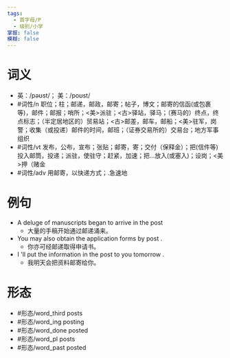 ```yaml
---
tags:
  - 首字母/P
  - 级别/小学
掌握: false
模糊: false
---
```

# 词义
- 英：/pəʊst/； 美：/poʊst/
- #词性/n  职位；柱；邮递，邮政，邮寄；帖子，博文；邮寄的信函(或包裹等)，邮件；邮报；哨所；<美>派驻；<古>驿站，驿马；（赛马的）终点，终点标志；（半定居地区的）贸易站；<古>邮差，邮车，邮船；<美>驻军，岗警；收集（或投递）邮件的时间，邮班；（证券交易所的）交易台；地方军事组织
- #词性/vt  发布，公布，宣布；张贴；邮寄，寄；交付（保释金）；把(信件等)投入邮筒，投递；派驻，使驻守；赶紧，加速；把…放入(或塞入)；设岗；<美>押（赌金
- #词性/adv  用邮寄，以快递方式；.急速地
# 例句
- A deluge of manuscripts began to arrive in the post
	- 大量的手稿开始通过邮递涌来。
- You may also obtain the application forms by post .
	- 你亦可经邮递取得申请书。
- I 'll put the information in the post to you tomorrow .
	- 我明天会把资料邮寄给你。
# 形态
- #形态/word_third posts
- #形态/word_ing posting
- #形态/word_done posted
- #形态/word_pl posts
- #形态/word_past posted
